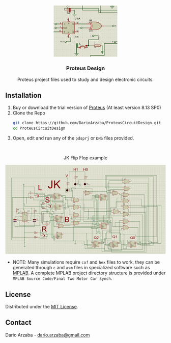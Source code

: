 <br />
<div align="center">
	<a href="https://github.com/DarioArzaba/ProteusCircuitDesign">
		<img src="img/logo.png" alt="Logo" width="200">
	</a>
	<h3 align="center">Proteus Design</h3>
	<p align="center">
    	Proteus project files used to study and design electronic circuits.
  	</p>
</div>

## Installation

1. Buy or download the trial version of [Proteus](https://www.labcenter.com/) (At least version 8.13 SP0)
3. Clone the Repo
   ```sh
   git clone https://github.com/DarioArzaba/ProteusCircuitDesign.git
   cd ProteusCircuitDesign
   ```
4. Open, edit and run any of the `pdsprj` or `DNS` files provided.

</br>
<div align="center"> <p> JK Flip Flop example </p> </div>
<img src="img/S1.png">

* NOTE: Many simulations require `cof` and `hex` files to work, they can be generated through `c` and `asm` files in specialized software such as [MPLAB](https://www.microchip.com/en-us/tools-resources/develop/mplab-x-ide). A complete MPLAB project directory structure is provided under `MPLAB Source Code/Final Two Motor Car Synch`.

## License

Distributed under the [MIT License](https://mit-license.org/).

## Contact

Dario Arzaba - dario.arzaba@gmail.com